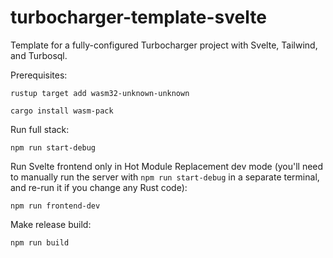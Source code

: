 # turbocharger-template-svelte

Template for a fully-configured Turbocharger project with Svelte, Tailwind, and Turbosql.

Prerequisites:

```
rustup target add wasm32-unknown-unknown
```

```
cargo install wasm-pack
```

Run full stack:

```
npm run start-debug
```

Run Svelte frontend only in Hot Module Replacement dev mode (you'll need to manually run the server with `npm run start-debug` in a separate terminal, and re-run it if you change any Rust code):

```
npm run frontend-dev
```

Make release build:

```
npm run build
```
